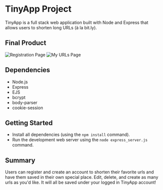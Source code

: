 # TinyApp Project

TinyApp is a full stack web application built with Node and Express that allows users to shorten long URLs (à la bit.ly).

## Final Product

![Registration Page](/tinyapp/pictures/screenshot1.png)
![My URLs Page](/tinyapp/pictures/screenshot2.png)


## Dependencies

- Node.js
- Express
- EJS
- bcrypt
- body-parser
- cookie-session


## Getting Started

- Install all dependencies (using the `npm install` command).
- Run the development web server using the `node express_server.js` command.

## Summary

Users can register and create an account to shorten their favorite urls and have them saved in their own special place. 
Edit, delete, and create as many urls as you'd like. It will all be saved under your logged in TinyApp account!
